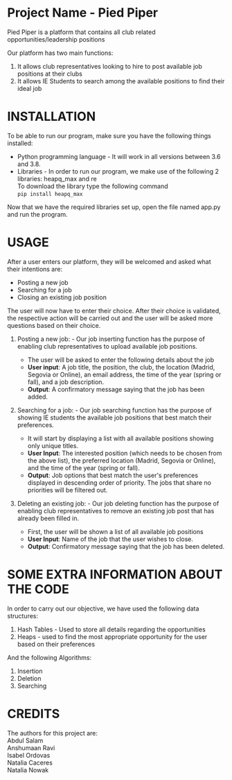 # Project Name - Pied Piper 
Pied Piper is a platform that contains all club related opportunities/leadership positions 

Our platform has two main functions:
1. It allows club representatives looking to hire to post available job positions at their clubs
2. It allows IE Students to search among the available positions to find their ideal job



# INSTALLATION
To be able to run our program, make sure you have the following things installed:

  - Python programming language - It will work in all versions between 3.6 and 3.8. 
  - Libraries - In order to run our program, we make use of the following 2 libraries: heapq_max and re  
        To download the library type the following command   
    ```pip install heapq_max ``` 
  
  Now that we have the required libraries set up, open the file named app.py and run the program. 

# USAGE
After a user enters our platform, they will be welcomed and asked what their intentions are:   
 - Posting a new job    
 - Searching for a job   
 - Closing an existing job position   
 
The user will now have to enter their choice. After their choice is validated, the respective action will be carried out and the user will be asked more questions based on their choice. 


1) Posting a new job: - Our job inserting function has the purpose of enabling club representatives to upload available job positions.   
    - The user will be asked to enter the following details about the job   
    - **User input**: A job title, the position, the club, the location (Madrid, Segovia or Online), an email address, the time of the year (spring or fall), and a job description.  
    - **Output**: A confirmatory message saying that the job has been added.   


2) Searching for a job: -  Our job searching function has the purpose of showing IE students the available job positions that best match their preferences.
    - It will start by displaying a list with all available positions showing only unique titles.  
    - **User Input**: The interested position (which needs to be chosen from the above list), the preferred location (Madrid, Segovia or Online), and the time of the year (spring or fall).  
    - **Output**: Job options that best match the user's preferences displayed in descending order of priority. The jobs that share no priorities will be filtered out.  


3) Deleting an existing job: - Our job deleting function has the purpose of enabling club representatives to remove an existing job post that has already been filled in.  
    - First, the user will be shown a list of all available job positions  
    - **User Input**: Name of the job that the user wishes to close.   
    - **Output**: Confirmatory message saying that the job has been deleted.  




# SOME EXTRA INFORMATION ABOUT THE CODE
In order to carry out our objective, we have used the following data structures:

  1. Hash Tables - Used to store all details regarding the opportunities 
  2. Heaps - used to find the most appropriate opportunity for the user based on their preferences  

And the following Algorithms:

  1. Insertion 
  2. Deletion 
  3. Searching 


# CREDITS
The authors for this project are:   
Abdul Salam  
Anshumaan Ravi  
Isabel Ordovas  
Natalia Caceres   
Natalia Nowak   




